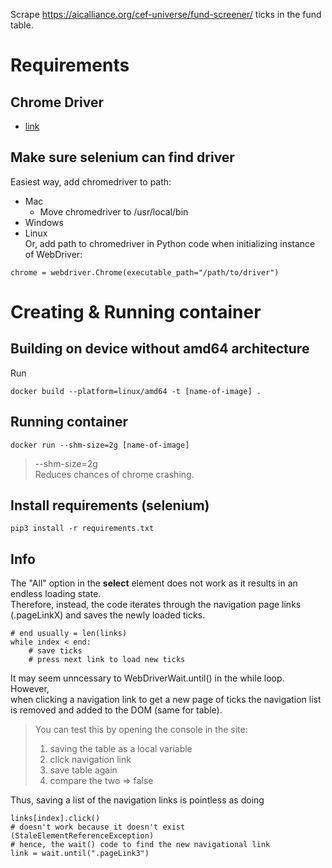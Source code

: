 Scrape https://aicalliance.org/cef-universe/fund-screener/ ticks in the fund table.
# Requirements
## Chrome Driver
- [link](https://googlechromelabs.github.io/chrome-for-testing/)

## Make sure selenium can find driver
Easiest way, add chromedriver to path:
- Mac
	- Move chromedriver to /usr/local/bin
- Windows
- Linux  
Or, add path to chromedriver in Python code when initializing instance of WebDriver:
```
chrome = webdriver.Chrome(executable_path="/path/to/driver")
```

# Creating & Running container 
## Building on device without amd64 architecture
Run 
```
docker build --platform=linux/amd64 -t [name-of-image] .
```

## Running container
```
docker run --shm-size=2g [name-of-image]
```
> --shm-size=2g  
Reduces chances of chrome crashing.


## Install requirements (selenium) 
```
pip3 install -r requirements.txt
```

## Info
The "All" option in the **select** element does not work as it results in an endless loading state.  
Therefore, instead, the code iterates through the navigation page links (.pageLinkX) and saves the 
newly loaded ticks.
```
# end usually = len(links)
while index < end:
	# save ticks 
	# press next link to load new ticks
```

It may seem unncessary to WebDriverWait.until() in the while loop. However,  
when clicking a navigation link to get a new page of ticks the navigation list 
is removed and added to the DOM (same for table).
> You can test this by opening the console in the site:
> 1. saving the table as a local variable
> 2. click navigation link 
> 3. save table again
> 4. compare the two => false  

Thus, saving a list of the navigation links is pointless as doing
```
links[index].click()
# doesn't work because it doesn't exist (StaleElementReferenceException)
# hence, the wait() code to find the new navigational link
link = wait.until(".pageLink3")
```
